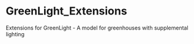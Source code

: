# GreenLight_Extensions
Extensions for GreenLight - A model for greenhouses with supplemental lighting
